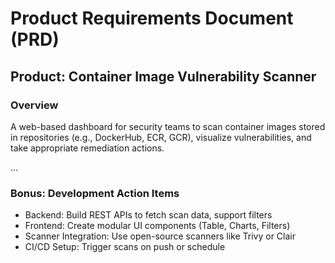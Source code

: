# Product Requirements Document (PRD)

## Product: Container Image Vulnerability Scanner

### Overview
A web-based dashboard for security teams to scan container images stored in repositories (e.g., DockerHub, ECR, GCR), visualize vulnerabilities, and take appropriate remediation actions.

...

### Bonus: Development Action Items
- Backend: Build REST APIs to fetch scan data, support filters
- Frontend: Create modular UI components (Table, Charts, Filters)
- Scanner Integration: Use open-source scanners like Trivy or Clair
- CI/CD Setup: Trigger scans on push or schedule
